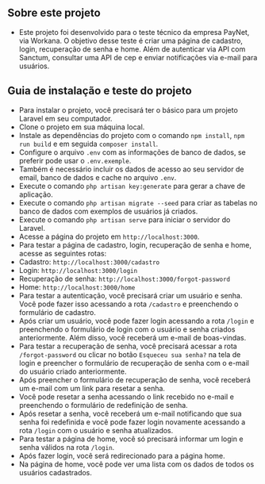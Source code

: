 ## Sobre este projeto
- Este projeto foi desenvolvido para o teste técnico da empresa PayNet, via Workana. O objetivo desse teste é criar uma página de cadastro, login, recuperação de senha e home. Além de autenticar via API com Sanctum, consultar uma API de cep e enviar notificações via e-mail para usuários.

## Guia de instalação e teste do projeto
- Para instalar o projeto, você precisará ter o básico para um projeto Laravel em seu computador.
- Clone o projeto em sua máquina local.
- Instale as dependências do projeto com o comando `npm install`, `npm run build` e em seguida `composer install`.
- Configure o arquivo `.env` com as informações de banco de dados, se preferir pode usar o `.env.exemple`.
- Também é necessário incluir os dados de acesso ao seu servidor de email, banco de dados e cache no arquivo `.env`.
- Execute o comando `php artisan key:generate` para gerar a chave de aplicação.
- Execute o comando `php artisan migrate --seed` para criar as tabelas no banco de dados com exemplos de usuários já criados.
- Execute o comando `php artisan serve` para iniciar o servidor do Laravel.
- Acesse a página do projeto em `http://localhost:3000`.
- Para testar a página de cadastro, login, recuperação de senha e home, acesse as seguintes rotas:
- Cadastro: `http://localhost:3000/cadastro`
- Login: `http://localhost:3000/login`
- Recuperação de senha: `http://localhost:3000/forgot-password`
- Home: `http://localhost:3000/home`
- Para testar a autenticação, você precisará criar um usuário e senha. Você pode fazer isso acessando a rota `/cadastro` e preenchendo o formulário de cadastro.
- Após criar um usuário, você pode fazer login acessando a rota `/login` e preenchendo o formulário de login com o usuário e senha criados anteriormente. Além disso, você receberá um e-mail de boas-vindas.
- Para testar a recuperação de senha, você precisará acessar a rota `/forgot-password` ou clicar no botão `Esqueceu sua senha?` na tela de login e preencher o formulário de recuperação de senha com o e-mail do usuário criado anteriormente.
- Após preencher o formulário de recuperação de senha, você receberá um e-mail com um link para resetar a senha.
- Você pode resetar a senha acessando o link recebido no e-mail e preenchendo o formulário de redefinição de senha.
- Após resetar a senha, você receberá um e-mail notificando que sua senha foi redefinida e você pode fazer login novamente acessando a rota `/login` com o usuário e senha atualizados.
- Para testar a página de home, você só precisará informar um login e senha válidos na rota `/login`.
- Após fazer login, você será redirecionado para a página home.
- Na página de home, você pode ver uma lista com os dados de todos os usuários cadastrados.
